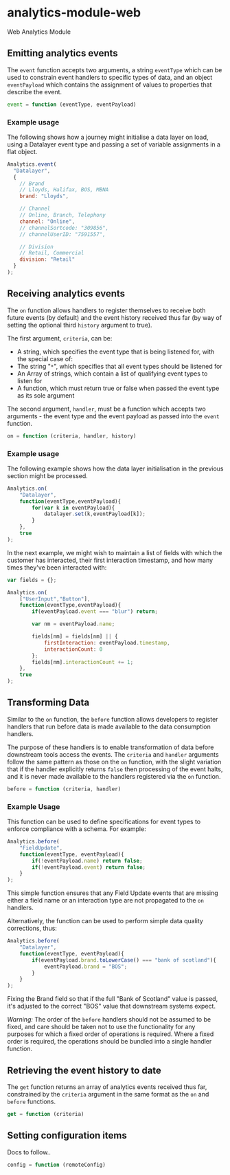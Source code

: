 # analytics-module-web
Web Analytics Module

## Emitting analytics events

The `event` function accepts two arguments, a string `eventType` which can be used to constrain event handlers to specific types of data, and an object `eventPayload` which contains the assignment of values to properties that describe the event.

```javascript
event = function (eventType, eventPayload)
```

### Example usage

The following shows how a journey might initialise a data layer on load, using a Datalayer event type and passing a set of variable assignments in a flat object.

``` javascript
Analytics.event(
  "Datalayer",
  {
    // Brand
    // Lloyds, Halifax, BOS, MBNA
    brand: "Lloyds",

    // Channel
    // Online, Branch, Telephony
    channel: "Online",
    // channelSortcode: "309856",
    // channelUserID: "7591557",

    // Division
    // Retail, Commercial
    division: "Retail"
  }
);
```

## Receiving analytics events

The `on` function allows handlers to register themselves to receive both future events (by default) and the event history received thus far (by way of setting the optional third `history` argument to true).

The first argument, `criteria`, can be:

- A string, which specifies the event type that is being listened for, with the special case of:
- The string "`*`", which specifies that all event types should be listened for
- An Array of strings, which contain a list of qualifying event types to listen for
- A function, which must return true or false when passed the event type as its sole argument

The second argument, `handler`, must be a function which accepts two arguments - the event type and the event payload as passed into the `event` function.

```javascript
on = function (criteria, handler, history)
```

### Example usage

The following example shows how the data layer initialisation in the previous section might be processed.

```javascript
Analytics.on(
    "Datalayer",
    function(eventType,eventPayload){
        for(var k in eventPayload){
            datalayer.set(k,eventPayload[k]);
        }
    },
    true
);
```

In the next example, we might wish to maintain a list of fields with which the customer has interacted, their first interaction timestamp, and how many times they've been interacted with:

```javascript
var fields = {};

Analytics.on(
    ["UserInput","Button"],
    function(eventType,eventPayload){
        if(eventPayload.event === "blur") return;

        var nm = eventPayload.name;

        fields[nm] = fields[nm] || {
            firstInteraction: eventPayload.timestamp,
            interactionCount: 0
        };
        fields[nm].interactionCount += 1;
    },
    true
);
```

## Transforming Data

Similar to the `on` function, the `before` function allows developers to register handlers that run before data is made available to the data consumption handlers.

The purpose of these handlers is to enable transformation of data before downstream tools access the events. The `criteria` and `handler` arguments follow the same pattern as those on the `on` function, with the slight variation that if the handler explicitly returns `false` then processing of the event halts, and it is never made available to the handlers registered via the `on` function.

```javascript
before = function (criteria, handler)
```

### Example Usage

This function can be used to define specifications for event types to enforce compliance with a schema. For example:

```javascript
Analytics.before(
    "FieldUpdate",
    function(eventType, eventPayload){
        if(!eventPayload.name) return false;
        if(!eventPayload.event) return false;
    }
);
```

This simple function ensures that any Field Update events that are missing either a field name or an interaction type are not propagated to the `on` handlers.

Alternatively, the function can be used to perform simple data quality corrections, thus:

```javascript
Analytics.before(
    "Datalayer",
    function(eventType, eventPayload){
        if(eventPayload.brand.toLowerCase() === "bank of scotland"){
            eventPayload.brand = "BOS";
        }
    }
);
```

Fixing the Brand field so that if the full "Bank of Scotland" value is passed, it's adjusted to the correct "BOS" value that downstream systems expect.

*Warning:* The order of the `before` handlers should not be assumed to be fixed, and care should be taken not to use the functionality for any purposes for which a fixed order of operations is required. Where a fixed order is required, the operations should be bundled into a single handler function.

## Retrieving the event history to date

The `get` function returns an array of analytics events received thus far, constrained by the `criteria` argument in the same format as the `on` and `before` functions.

```javascript
get = function (criteria)
```

## Setting configuration items

Docs to follow..

```javascript
config = function (remoteConfig)
```

